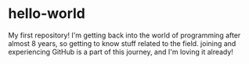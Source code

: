# hello-world
My first repository!
I'm getting back into the world of programming after almost 8 years, so getting to know stuff related to the field. 
joining and experiencing GitHub is a part of this journey, and I'm loving it already!

